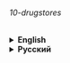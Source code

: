 ###### 10-drugstores

<details><summary> 
<strong>English</strong>
</summary>

# 10 drugstores

### The task of the second year of Yandex Lyceum

#### To work with the program, you need to get API key:
* [Geocoder](https://yandex.com/dev/maps/geocoder/)
* [Places HTTP API](https://yandex.com/dev/maps/geosearch/)

##### Interaction with the program is performed via the command line. 
##### Launch example:

```commandline
python main.py Moscow Moscow Kremlin
```

</details>

<details><summary> 
<strong>Русский</strong>
</summary>

# 10 аптек

### Задание второго курса Яндекс Лицея

#### Для работы с программой вам необходимо получить API ключ: 
* [Геокодер](https://yandex.ru/dev/maps/geocoder/)
* [API Поиска по организациям](https://yandex.ru/dev/maps/geosearch/?from=mapsapi)

##### Взаимодействие с программой осуществляется через командную строку. 
##### Пример запуска:

```commandline
python main.py Москва Московский кремль
```

</details>